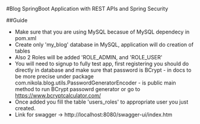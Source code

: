 #Blog SpringBoot Application with REST APIs and Spring Security

##Guide

- Make sure that you are using MySQL becasue of MySQL dependecy in pom.xml
- Create only 'my_blog' database in MySQL, application will do creation of tables 
- Also 2 Roles will be added 'ROLE_ADMIN, and 'ROLE_USER'
- You will need to signup to fully test app, first registering you should do directly in database and make sure that password is BCrypt - 
in docs to be more precise under package com.nikola.blog.utils.PasswordGeneratorEncoder - is public main method to run BCrypt passowrd generator or go to https://www.bcryptcalculator.com/ 
- Once added you fill the table 'users_roles' to appropriate user you just created.
- Link for swagger -> http://localhost:8080/swagger-ui/index.htm
